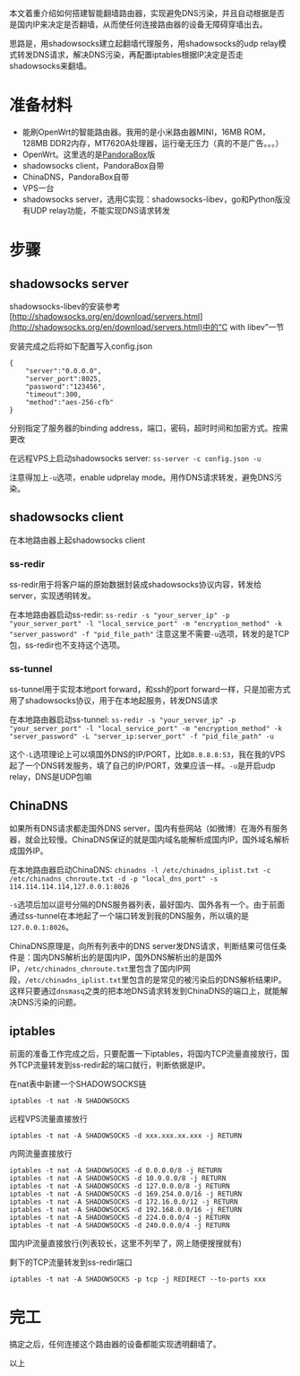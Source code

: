 <!-- 
.. title: 搭建智能翻墙路由器
.. slug: da-jian-zhi-neng-fan-qiang-lu-you-qi
.. date: 2015-04-16 08:49:13 UTC+08:00
.. tags: OpenWRT, DNS, ShadowSocks, 翻墙
.. category: 
.. link: 
.. description: 
.. type: text
-->

本文着重介绍如何搭建智能翻墙路由器，实现避免DNS污染，并且自动根据是否是国内IP来决定是否翻墙，从而使任何连接路由器的设备无障碍穿墙出去。

思路是，用shadowsocks建立起翻墙代理服务，用shadowsocks的udp relay模式转发DNS请求，解决DNS污染，再配置iptables根据IP决定是否走shadowsocks来翻墙。

# 准备材料
* 能刷OpenWrt的智能路由器。我用的是小米路由器MINI，16MB ROM，128MB DDR2内存，MT7620A处理器，运行毫无压力（真的不是广告。。。）
* OpenWrt。这里选的是[PandoraBox](http://downloads.openwrt.org.cn/PandoraBox/)版
* shadowsocks client，PandoraBox自带
* ChinaDNS，PandoraBox自带
* VPS一台
* shadowsocks server，选用C实现：shadowsocks-libev，go和Python版没有UDP relay功能，不能实现DNS请求转发

# 步骤
## shadowsocks server
shadowsocks-libev的安装参考[http://shadowsocks.org/en/download/servers.html](http://shadowsocks.org/en/download/servers.html)中的“C with libev”一节

安装完成之后将如下配置写入config.json

```
{
	"server":"0.0.0.0",
	"server_port":8025,
	"password":"123456",
	"timeout":300,
	"method":"aes-256-cfb"
}
```

分别指定了服务器的binding address，端口，密码，超时时间和加密方式。按需更改

在远程VPS上启动shadowsocks server: `ss-server -c config.json -u`

注意得加上`-u`选项，enable udprelay mode。用作DNS请求转发，避免DNS污染。

## shadowsocks client
在本地路由器上起shadowsocks client

### ss-redir

ss-redir用于将客户端的原始数据封装成shadowsocks协议内容，转发给server，实现透明转发。

在本地路由器启动ss-redir: `ss-redir -s "your_server_ip" -p "your_server_port" -l "local_service_port" -m "encryption_method" -k "server_password" -f "pid_file_path"`
注意这里不需要`-u`选项，转发的是TCP包，ss-redir也不支持这个选项。

### ss-tunnel

ss-tunnel用于实现本地port forward，和ssh的port forward一样，只是加密方式用了shadowsocks协议，用于在本地起服务，转发DNS请求

在本地路由器启动ss-tunnel: `ss-redir -s "your_server_ip" -p "your_server_port" -l "local_service_port" -m "encryption_method" -k "server_password" -L "server_ip:server_port" -f "pid_file_path" -u`

这个`-L`选项理论上可以填国外DNS的IP/PORT，比如`8.8.8.8:53`，我在我的VPS起了一个DNS转发服务，填了自己的IP/PORT，效果应该一样。`-u`是开启udp relay，DNS是UDP包嘛

## ChinaDNS
如果所有DNS请求都走国外DNS server，国内有些网站（如微博）在海外有服务器，就会比较慢。ChinaDNS保证的就是国内域名能解析成国内IP，国外域名解析成国外IP。

在本地路由器启动ChinaDNS: `chinadns -l /etc/chinadns_iplist.txt -c /etc/chinadns_chnroute.txt -d -p "local_dns_port" -s 114.114.114.114,127.0.0.1:8026`

`-s`选项后加以逗号分隔的DNS服务器列表，最好国内、国外各有一个。由于前面通过ss-tunnel在本地起了一个端口转发到我的DNS服务，所以填的是`127.0.0.1:8026`。

ChinaDNS原理是，向所有列表中的DNS server发DNS请求，判断结果可信任条件是：国内DNS解析出的是国内IP，国外DNS解析出的是国外IP，`/etc/chinadns_chnroute.txt`里包含了国内IP网段，`/etc/chinadns_iplist.txt`里包含的是常见的被污染后的DNS解析结果IP。这样只要通过`dnsmasq`之类的把本地DNS请求转发到ChinaDNS的端口上，就能解决DNS污染的问题。

## iptables
前面的准备工作完成之后，只要配置一下iptables，将国内TCP流量直接放行，国外TCP流量转发到ss-redir起的端口就行，判断依据是IP。

在nat表中新建一个SHADOWSOCKS链

```
iptables -t nat -N SHADOWSOCKS
```

远程VPS流量直接放行

```
iptables -t nat -A SHADOWSOCKS -d xxx.xxx.xx.xxx -j RETURN
```

内网流量直接放行

```
iptables -t nat -A SHADOWSOCKS -d 0.0.0.0/8 -j RETURN
iptables -t nat -A SHADOWSOCKS -d 10.0.0.0/8 -j RETURN
iptables -t nat -A SHADOWSOCKS -d 127.0.0.0/8 -j RETURN
iptables -t nat -A SHADOWSOCKS -d 169.254.0.0/16 -j RETURN
iptables -t nat -A SHADOWSOCKS -d 172.16.0.0/12 -j RETURN
iptables -t nat -A SHADOWSOCKS -d 192.168.0.0/16 -j RETURN
iptables -t nat -A SHADOWSOCKS -d 224.0.0.0/4 -j RETURN
iptables -t nat -A SHADOWSOCKS -d 240.0.0.0/4 -j RETURN
```

国内IP流量直接放行(列表较长，这里不列举了，网上随便搜搜就有)

剩下的TCP流量转发到ss-redir端口

```
iptables -t nat -A SHADOWSOCKS -p tcp -j REDIRECT --to-ports xxx
```

# 完工
搞定之后，任何连接这个路由器的设备都能实现透明翻墙了。

以上